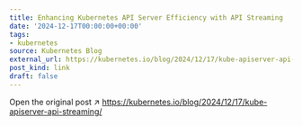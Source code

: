 ```yaml
---
title: Enhancing Kubernetes API Server Efficiency with API Streaming
date: '2024-12-17T00:00:00+00:00'
tags:
- kubernetes
source: Kubernetes Blog
external_url: https://kubernetes.io/blog/2024/12/17/kube-apiserver-api-streaming/
post_kind: link
draft: false
---
```

Open the original post ↗ https://kubernetes.io/blog/2024/12/17/kube-apiserver-api-streaming/
